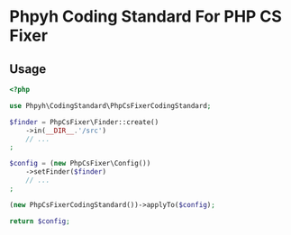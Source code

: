 # Phpyh Coding Standard For PHP CS Fixer

## Usage

```php
<?php

use Phpyh\CodingStandard\PhpCsFixerCodingStandard;

$finder = PhpCsFixer\Finder::create()
    ->in(__DIR__.'/src')
    // ...
;

$config = (new PhpCsFixer\Config())
    ->setFinder($finder)
    // ...
;

(new PhpCsFixerCodingStandard())->applyTo($config);

return $config;
```
